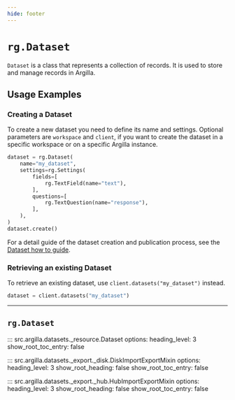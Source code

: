 ```yaml
---
hide: footer
---
```

# `rg.Dataset`

`Dataset` is a class that represents a collection of records. It is used to store and manage records in Argilla.

## Usage Examples

### Creating a Dataset

To create a new dataset you need to define its name and settings. Optional parameters are `workspace` and `client`, if you want to create the dataset in a specific workspace or on a specific Argilla instance.

```python
dataset = rg.Dataset(
    name="my_dataset",
    settings=rg.Settings(
        fields=[
            rg.TextField(name="text"),
        ],
        questions=[
            rg.TextQuestion(name="response"),
        ],
    ),
)
dataset.create()
```

For a detail guide of the dataset creation and publication process, see the [Dataset how to guide](/argilla-python/how_to_guides/dataset).

### Retrieving an existing Dataset


To retrieve an existing dataset, use `client.datasets("my_dataset")` instead.

```python
dataset = client.datasets("my_dataset")
```

---

##  `rg.Dataset`

::: src.argilla.datasets._resource.Dataset
    options:
        heading_level: 3
        show_root_toc_entry: false

::: src.argilla.datasets._export._disk.DiskImportExportMixin
    options:
        heading_level: 3
        show_root_heading: false
        show_root_toc_entry: false

::: src.argilla.datasets._export._hub.HubImportExportMixin
    options:
        heading_level: 3
        show_root_heading: false
        show_root_toc_entry: false
